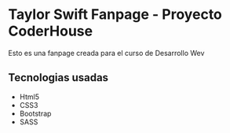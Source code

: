 <h1>Taylor Swift Fanpage - Proyecto CoderHouse</h1>
<p>Esto es una fanpage creada para el curso de Desarrollo Wev</p>

<h2>Tecnologias usadas</h2>
<ul>
<li>Html5</li>
<li>CSS3</li>
<li>Bootstrap</li>
<li>SASS</li>
</ul>